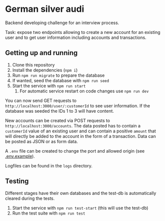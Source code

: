 # German silver audi

Backend developing challenge for an interview process.

Task: expose two endpoints allowing to create a new account for an existing user and to get user information including accounts and transactions.

## Getting up and running

1. Clone this repository
2. Install the dependencies (`npm i`)
3. Run `npm run migrate` to prepare the database
4. If wanted, seed the database with `npm run seed`
5. Start the service with `npm run start`
    1. For automatic service restart on code changes use `npm run dev`

You can now send GET requests to `http://localhost:3000/user/:customerId` to see user information. If the database was seeded the IDs 1 to 3 will have content.

New accounts can be created via POST requests to `http://localhost:3000/accounts`. The data posted has to contain a `customerId` value of an existing user and can contain a positive `amount` that will directly be added to the account in the form of a transaction. Data can be posted as JSON or as form data.

A `.env` file can be created to change the port and allowed origin (see [.env.example](.env.example)).

Logfiles can be found in the `logs` directory.

## Testing

Different stages have their own databases and the test-db is automatically cleared during the tests.

1. Start the service with `npm run test-start` (this will use the test-db)
2. Run the test suite with `npm run test`